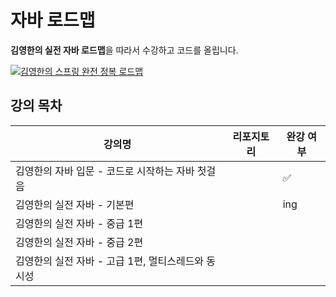 # 자바 로드맵
**김영한의 실전 자바 로드맵**을 따라서 수강하고 코드를 올립니다.

[![김영한의 스프링 완전 정복 로드맵](https://cdn.inflearn.com/public/roadmaps/744/cover/a636e663-a6da-43b9-884a-42fc17b5890f/744-thumbnail.png?w=1062)](https://www.inflearn.com/roadmaps/744)


## 강의 목차
| 강의명 | 리포지토리 | 완강 여부 |
| ---- |  ------ | ----- | 
| 김영한의 자바 입문 - 코드로 시작하는 자바 첫걸음 |   |  ✅ |
| 김영한의 실전 자바 - 기본편 |        |   ing |
| 김영한의 실전 자바 - 중급 1편 |       |       |
| 김영한의 실전 자바 - 중급 2편 |       |     |
| 김영한의 실전 자바 - 고급 1편, 멀티스레드와 동시성 |    |      |
